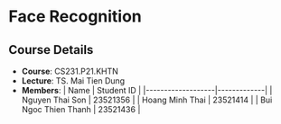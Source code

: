 # Face Recognition

## Course Details
- **Course**: CS231.P21.KHTN
- **Lecture**: TS. Mai Tien Dung
- **Members**:
  | Name              | Student ID  |
  |-------------------|-------------|
  | Nguyen Thai Son   | 23521356    |
  | Hoang Minh Thai   | 23521414    |
  | Bui Ngoc Thien Thanh | 23521436 |
